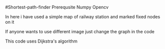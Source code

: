 #Shortest-path-finder
Prerequsite
  Numpy
  Opencv

In here i have used a simple map of railway station and marked fixed nodes on it

If anyone wants to use different image just change the graph in the code

This code uses Dijkstra's algorithm
